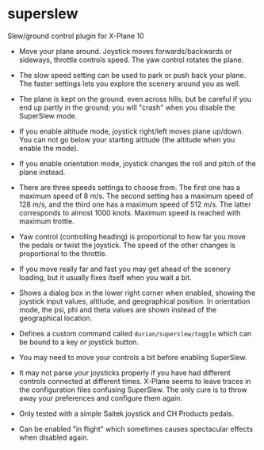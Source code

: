 # superslew
Slew/ground control plugin for X-Plane 10

- Move your plane around. Joystick moves forwards/backwards or
sideways, throttle controls speed. The yaw control rotates the plane.

- The slow speed setting can be used to park or push back your plane.
The faster settings lets you explore the scenery around you as well.

- The plane is kept on the ground, even across hills, but be careful
  if you end up partly in the ground; you will "crash" when you
  disable the SuperSlew mode.

- If you enable altitude mode, joystick right/left moves plane
up/down. You can not go below your starting altitude (the altitude
when you enable the mode).

- If you enable orientation mode, joystick changes the roll and pitch
  of the plane instead.

- There are three speeds settings to choose from. The first one has a maximum
  speed of 8 m/s. The second setting has a maximum speed of 128 m/s,
  and the third one has a maximum speed of 512 m/s. The latter
  corresponds to almost 1000 knots. Maximum speed is reached with
  maximum trottle.

- Yaw control (controlling heading) is proportional to how far you
move the pedals or twist the joystick. The speed of the other changes
is proportional to the throttle.

- If you move really far and fast you may get ahead of the scenery
loading, but it usually fixes itself when you wait a bit.

- Shows a dialog box in the lower right corner when enabled, showing
the joystick input values, altitude, and geographical position. In
orientation mode, the psi, phi and theta values are shown instead of
the geographical location.

- Defines a custom command called `durian/superslew/toggle` which can
  be bound to a key or joystick button.

- You may need to move your controls a bit before enabling SuperSlew.

- It may not parse your joysticks properly if you have had different
  controls connected at different times. X-Plane seems to leave traces
  in the configuration files confusing SuperSlew. The only cure is to
  throw away your preferences and configure them again.

- Only tested with a simple Saitek joystick and CH Products pedals.

- Can be enabled "in flight" which sometimes causes spectacular effects
  when disabled again.

